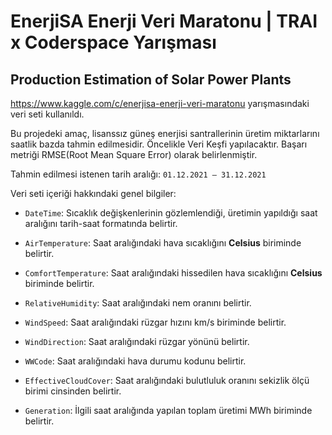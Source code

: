 # EnerjiSA Enerji Veri Maratonu | TRAI x Coderspace Yarışması
## Production Estimation of Solar Power Plants

https://www.kaggle.com/c/enerjisa-enerji-veri-maratonu yarışmasındaki veri seti kullanıldı.

Bu projedeki amaç, lisanssız güneş enerjisi santrallerinin üretim miktarlarını saatlik bazda tahmin edilmesidir. Öncelikle Veri Keşfi yapılacaktır. Başarı metriği RMSE(Root Mean Square Error) olarak belirlenmiştir.

Tahmin edilmesi istenen tarih aralığı: `01.12.2021 – 31.12.2021` 

Veri seti içeriği hakkındaki genel bilgiler:

- `DateTime`: Sıcaklık değişkenlerinin gözlemlendiği, üretimin yapıldığı saat aralığını tarih-saat formatında belirtir. 

- `AirTemperature`: Saat aralığındaki hava sıcaklığını **Celsius** biriminde belirtir.

- `ComfortTemperature`: Saat aralığındaki hissedilen hava sıcaklığını **Celsius** biriminde belirtir.

- `RelativeHumidity`: Saat aralığındaki nem oranını belirtir.

- `WindSpeed`: Saat aralığındaki rüzgar hızını km/s biriminde belirtir.

- `WindDirection`: Saat aralığındaki rüzgar yönünü belirtir.

- `WWCode`: Saat aralığındaki hava durumu kodunu belirtir.

- `EffectiveCloudCover`: Saat aralığındaki bulutluluk oranını sekizlik ölçü birimi cinsinden belirtir.

- `Generation`: İlgili saat aralığında yapılan toplam üretimi MWh biriminde belirtir.
